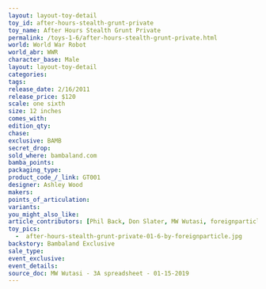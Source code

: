 ```yaml
---
layout: layout-toy-detail 
toy_id: after-hours-stealth-grunt-private
toy_name: After Hours Stealth Grunt Private
permalink: /toys-1-6/after-hours-stealth-grunt-private.html
world: World War Robot
world_abr: WWR
character_base: Male
layout: layout-toy-detail
categories: 
tags: 
release_date: 2/16/2011
release_price: $120 
scale: one sixth
size: 12 inches
comes_with: 
edition_qty: 
chase: 
exclusive: BAMB
secret_drop: 
sold_where: bambaland.com
bamba_points: 
packaging_type: 
product_code_/_link: GT001
designer: Ashley Wood
makers: 
points_of_articulation: 
variants: 
you_might_also_like: 
article_contributors: [Phil Back, Don Slater, MW Wutasi, foreignparticle]
toy_pics: 
  -  after-hours-stealth-grunt-private-01-6-by-foreignparticle.jpg
backstory: Bambaland Exclusive
sale_type: 
event_exclusive: 
event_details: 
source_doc: MW Wutasi - 3A spreadsheet - 01-15-2019
---
```

